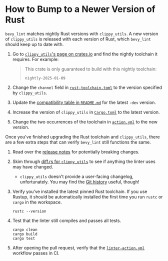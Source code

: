 # How to Bump to a Newer Version of Rust

`bevy_lint` matches nightly Rust versions with `clippy_utils`. A new version of `clippy_utils` is released with each version of Rust, which `bevy_lint` should keep up to date with.

1. Go to [`clippy_utils`'s page on crates.io](https://crates.io/crates/clippy_utils) and find the nightly toolchain it requires. For example:

    > This crate is only guaranteed to build with this nightly toolchain:
    >
    > ```
    > nightly-2025-01-09
    > ```

2. Change the `channel` field in [`rust-toolchain.toml`](../../../rust-toolchain.toml) to the version specified by `clippy_utils`.
3. Update the [compatibility table in `README.md`](../../README.md#compatibility) for the latest `-dev` version.
4. Increase the version of `clippy_utils` in [`Cargo.toml`](../../Cargo.toml) to the latest version.
5. Change the two occurrences of the toolchain in [`action.yml`](../../action.yml) to the new version.

Once you've finished upgrading the Rust toolchain and `clippy_utils`, there are a few extra steps that can verify `bevy_lint` still functions the same.

1. Read over the [release notes](https://github.com/rust-lang/rust/releases) for potentially breaking changes.
2. Skim through [diff.rs for `clippy_utils`](https://diff.rs/clippy_utils) to see if anything the linter uses may have changed.
    - `clippy_utils` doesn't provide a user-facing changelog, unfortunately. You may find the [Git history](https://github.com/rust-lang/rust-clippy/commits/master/clippy_utils) useful, though!
3. Verify you've installed the latest pinned Rust toolchain. If you use Rustup, it should be automatically installed the first time you run `rustc` or `cargo` in the workspace.

    ```shell
    rustc --version
    ```

4. Test that the linter still compiles and passes all tests.

    ```shell
    cargo clean
    cargo build
    cargo test
    ```

5. After opening the pull request, verify that the [`linter-action.yml`](../../../.github/workflows/linter-action.yml) workflow passes in CI.

